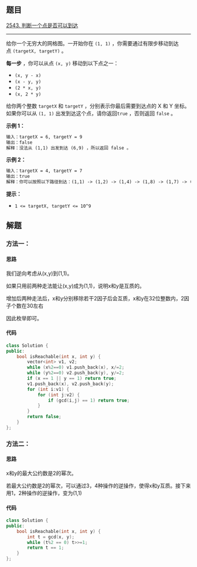## 题目

[2543. 判断一个点是否可以到达](https://leetcode.cn/problems/check-if-point-is-reachable/)

---

给你一个无穷大的网格图。一开始你在 `(1, 1)` ，你需要通过有限步移动到达点 `(targetX, targetY)` 。

**每一步** ，你可以从点 `(x, y)` 移动到以下点之一：

-   `(x, y - x)`
-   `(x - y, y)`
-   `(2 * x, y)`
-   `(x, 2 * y)`

给你两个整数 `targetX` 和 `targetY` ，分别表示你最后需要到达点的 X 和 Y 坐标。如果你可以从 `(1, 1)` 出发到达这个点，请你返回`true` ，否则返回 `false` 。

  

**示例 1：**

```txt
输入：targetX = 6, targetY = 9
输出：false
解释：没法从 (1,1) 出发到达 (6,9) ，所以返回 false 。
```

**示例 2：**

```txt
输入：targetX = 4, targetY = 7
输出：true
解释：你可以按照以下路径到达：(1,1) -> (1,2) -> (1,4) -> (1,8) -> (1,7) -> (2,7) -> (4,7) 。
```
  

**提示：**

-   `1 <= targetX, targetY <= 10^9`

  

## 解题

### 方法一：

#### 思路

我们逆向考虑从(x,y)到(1,1)。

如果只用前两种走法能让(x,y)成为(1,1)，说明x和y是互质的。

增加后两种走法后，x和y分别移除若干2因子后会互质，x和y在32位整数内，2因子个数在30左右

因此枚举即可。

#### 代码

```cpp
class Solution {
public:
    bool isReachable(int x, int y) {
        vector<int> v1, v2;
        while (x%2==0) v1.push_back(x), x/=2;
        while (y%2==0) v2.push_back(y), y/=2;
        if (x == 1 || y == 1) return true;
        v1.push_back(x), v2.push_back(y);
        for (int i:v1) {
            for (int j:v2) {
                if (gcd(i,j) == 1) return true;
            }
        }
        return false;
    }
};
```


### 方法二：

#### 思路

x和y的最大公约数是2的幂次。

若最大公约数是2的幂次，可以通过3，4种操作的逆操作，使得x和y互质。接下来用1，2种操作的逆操作，变为(1,1)

#### 代码

```cpp
class Solution {
public:
    bool isReachable(int x, int y) {
        int t = gcd(x, y);
        while (t%2 == 0) t>>=1;
        return t == 1;
    }
};
```
